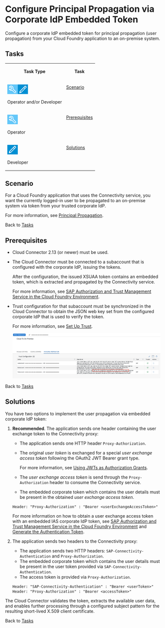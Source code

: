 <!-- loiodfecfb4be336426bb31cd2843baeb8d4 -->

# Configure Principal Propagation via Corporate IdP Embedded Token

Configure a corporate IdP embedded token for principal propagation \(user propagation\) from your Cloud Foundry application to an on-premise system.



<a name="loiodfecfb4be336426bb31cd2843baeb8d4__tasks"/>

## Tasks


<table>
<tr>
<th valign="top">

Task Type

</th>
<th valign="top">

Task

</th>
</tr>
<tr>
<td valign="top">

![](images/CS_TASK_Admin_Dev_7c2c6d8.png)

Operator and/or Developer

</td>
<td valign="top">

[Scenario](configure-principal-propagation-via-corporate-idp-embedded-token-dfecfb4.md#loiodfecfb4be336426bb31cd2843baeb8d4__scenario) 

</td>
</tr>
<tr>
<td valign="top">

![](images/CS_TASK_Admin_219b363.png)

Operator

</td>
<td valign="top">

[Prerequisites](configure-principal-propagation-via-corporate-idp-embedded-token-dfecfb4.md#loiodfecfb4be336426bb31cd2843baeb8d4__prereq) 

</td>
</tr>
<tr>
<td valign="top">

![](images/CS_TASK_Dev_a4c82d5.png)

Developer

</td>
<td valign="top">

[Solutions](configure-principal-propagation-via-corporate-idp-embedded-token-dfecfb4.md#loiodfecfb4be336426bb31cd2843baeb8d4__solutions)

</td>
</tr>
</table>



<a name="loiodfecfb4be336426bb31cd2843baeb8d4__scenario"/>

## Scenario

For a Cloud Foundry application that uses the Connectivity service, you want the currently logged-in user to be propagated to an on-premise system via token from your trusted corporate IdP.

For more information, see [Principal Propagation](principal-propagation-e2cbb48.md).

Back to [Tasks](configure-principal-propagation-via-corporate-idp-embedded-token-dfecfb4.md#loiodfecfb4be336426bb31cd2843baeb8d4__tasks) 



<a name="loiodfecfb4be336426bb31cd2843baeb8d4__prereq"/>

## Prerequisites

-   Cloud Connector 2.13 \(or newer\) must be used.
-   The Cloud Connector must be connected to a subaccount that is configured with the corporate IdP, issuing the tokens.

    After the configuration, the issued XSUAA token contains an embedded token, which is extracted and propagated by the Connectivity service.

    For more information, see [SAP Authorization and Trust Management Service in the Cloud Foundry Environment](https://help.sap.com/docs/CP_AUTHORIZ_TRUST_MNG/ae8e8427ecdf407790d96dad93b5f723/6373bb7a96114d619bfdfdc6f505d1b9.html?version=Cloud).

-   Trust configuration for that subaccount must be synchronized in the Cloud Connector to obtain the JSON web key set from the configured corporate IdP that is used to verify the token.

    For more information, see [Set Up Trust](set-up-trust-a4ee70f.md).

    ![](images/CS_Principal_Propagation_via_corporate_IdP_embedded_token_bc21f96.png)


Back to [Tasks](configure-principal-propagation-via-corporate-idp-embedded-token-dfecfb4.md#loiodfecfb4be336426bb31cd2843baeb8d4__tasks) 



<a name="loiodfecfb4be336426bb31cd2843baeb8d4__solutions"/>

## Solutions

You have two options to implement the user propagation via embedded corporate IdP token:

1.  **Recommended**. The application sends one header containing the user exchange token to the Connectivity proxy:

    -   The application sends one HTTP header `Proxy-Authorization`.
    -   The original *user token* is exchanged for a special *user exchange access token* following the OAuth2 JWT Bearer grant type.

        For more information, see [Using JWTs as Authorization Grants](https://www.rfc-editor.org/rfc/rfc7523#section-2.1).

    -   The *user exchange access token* is send through the `Proxy-Authorization` header to consume the Connectivity service.
    -   The embedded corporate token which contains the user details must be present in the obtained *user exchange access token*.

    ```
    Header: "Proxy-Authorization" : "Bearer <userExchangeAccessToken>"
    
    ```

    For more information on how to obtain a user exchange access token with an embedded IAS corporate IdP token, see [SAP Authorization and Trust Management Service in the Cloud Foundry Environment](https://help.sap.com/docs/CP_AUTHORIZ_TRUST_MNG/ae8e8427ecdf407790d96dad93b5f723/6373bb7a96114d619bfdfdc6f505d1b9.html?version=Cloud) and [Generate the Authentication Token](configure-principal-propagation-via-user-exchange-token-39f538a.md#loio39f538ad62e144c58c056ebc34bb6890__generate).

2.  The application sends two headers to the Connectivity proxy:

    -   The application sends two HTTP headers: `SAP-Connectivity-Authentication` and `Proxy-Authorization`.
    -   The embedded corporate token which contains the user details must be present in the user token provided via `SAP-Connectivity-Authentication`.
    -   The access token is provided via `Proxy-Authorization`.

    ```
    Header: "SAP-Connectivity-Authentication" : "Bearer <userToken>"
    Header: "Proxy-Authorization" : "Bearer <accessToken>"
    ```


The Cloud Connector validates the token, extracts the available user data, and enables further processing through a configured subject pattern for the resulting short-lived X.509 client certificate.

Back to [Tasks](configure-principal-propagation-via-corporate-idp-embedded-token-dfecfb4.md#loiodfecfb4be336426bb31cd2843baeb8d4__tasks) 

